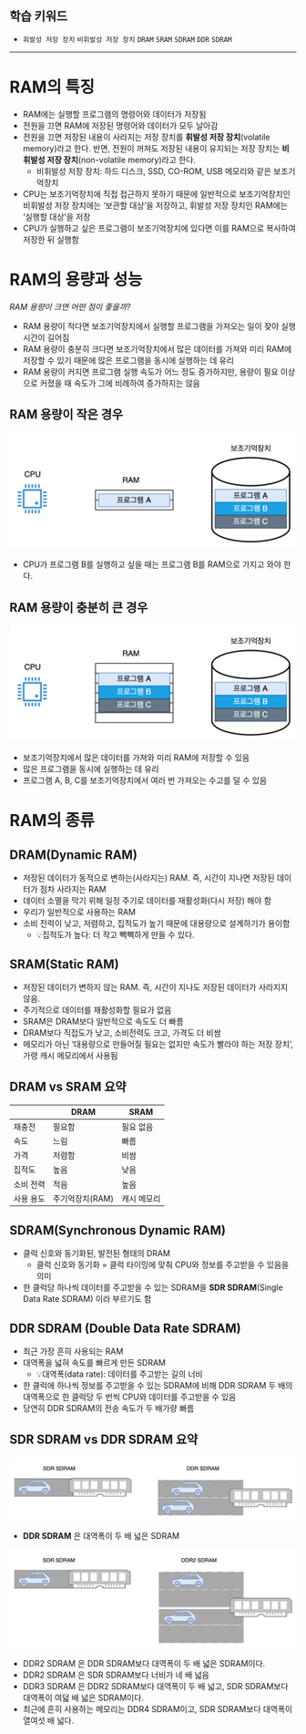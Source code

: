 ## 학습 키워드

- `휘발성 저장 장치` `비휘발성 저장 장치` `DRAM` `SRAM` `SDRAM` `DDR` `SDRAM`

---

# RAM의 특징

- RAM에는 실행할 프로그램의 명령어와 데이터가 저장됨
- 전원을 끄면 RAM에 저장된 명령어와 데이터가 모두 날아감
- 전원을 끄면 저장된 내용이 사라지는 저장 장치를 **휘발성 저장 장치**(volatile memory)라고 한다. 반면, 전원이 꺼져도 저장된 내용이 유지되는 저장 장치는 **비휘발성 저장 장치**(non-volatile memory)라고 한다.
    - 비휘발성 저장 장치: 하드 디스크, SSD, CO-ROM, USB 메모리와 같은 보조기억장치
- CPU는 보조기억장치에 직접 접근하지 못하기 때문에 일반적으로 보조기억장치인 비휘발성 저장 장치에는  ‘보관할 대상’을 저장하고, 휘발성 저장 장치인 RAM에는 ‘실행할 대상’을 저장
- CPU가 실행하고 싶은 프로그램이 보조기억장치에 있다면 이를 RAM으로 복사하여 저장한 뒤 실행함

# RAM의 용량과 성능

*RAM 용량이 크면 어떤 점이 좋을까?*

- RAM 용량이 적다면 보조기억장치에서 실행할 프로그램을 가져오는 일이 잦아 실행 시간이 길어짐
- RAM 용량이 충분히 크다면 보조기억장치에서 많은 데이터를 가져와 미리 RAM에 저장할 수 있기 때문에 많은 프로그램을 동시에 실행하는 데 유리
- RAM 용량이 커지면 프로그램 실행 속도가 어느 정도 증가하지만, 용량이 필요 이상으로 커졌을 때 속도가 그에 비례하여 증가하지는 않음

## RAM 용량이 작은 경우

![](/cs/hongong/img/용량이_작은_RAM.png)

- CPU가 프로그램 B를 실행하고 싶을 때는 프로그램 B를 RAM으로 가지고 와야 한다.

## RAM 용량이 충분히 큰 경우

![](/CS/hongong/img/용량이_충분한_RAM.png)

- 보조기억장치에서 많은 데이터를 가져와 미리 RAM에 저장할 수 있음
- 많은 프로그램을 동시에 실행하는 데 유리
- 프로그램 A, B, C를 보조기억장치에서 여러 번 가져오는 수고를 덜 수 있음

# RAM의 종류

## DRAM(**Dynamic RAM**)

- 저장된 데이터가 동적으로 변하는(사라지는) RAM. 즉, 시간이 지나면 저장된 데이터가 점차 사라지는 RAM
- 데이터 소멸을 막기 위해 일정 주기로 데이터를 재활성화(다시 저장) 해야 함
- 우리가 일반적으로 사용하는 RAM
- 소비 전력이 낮고, 저렴하고, 집적도가 높기 때문에 대용량으로 설계하기가 용이함
    - 💡집적도가 높다: 더 작고 빽빽하게 만들 수 있다.

## SRAM(Static RAM)

- 저장된 데이터가 변하지 않는 RAM. 즉, 시간이 지나도 저장된 데이터가 사라지지 않음.
- 주기적으로 데이터를 재활성화할 필요가 없음
- SRAM은 DRAM보다 일반적으로 속도도 더 빠름
- DRAM보다 직접도가 낮고, 소비전력도 크고, 가격도 더 비쌈
- 메모리가 아닌 ‘대용량으로 만들어질 필요는 없지만 속도가 빨라야 하는 저장 장치’, 가령 캐시 메모리에서 사용됨

## DRAM vs SRAM 요약

|  | DRAM | SRAM |
| --- | --- | --- |
| 재충전 | 필요함 | 필요 없음 |
| 속도 | 느림 | 빠름 |
| 가격 | 저렴함 | 비쌈 |
| 집적도 | 높음 | 낮음 |
| 소비 전력 | 적음 | 높음 |
| 사용 용도 | 주기억장치(RAM) | 캐시 메모리 |

## SDRAM(Synchronous Dynamic RAM)

- 클럭 신호와 동기화된, 발전된 형태의 DRAM
    - 클럭 신호와 동기화 = 클럭 타이밍에 맞춰 CPU와 정보를 주고받을 수 있음을 의미
- 한 클럭당 하나씩 데이터를 주고받을 수 있는 SDRAM을 **SDR SDRAM**(Single Data Rate SDRAM) 이라 부르기도 함

## DDR SDRAM (Double Data Rate SDRAM)

- 최근 가장 흔히 사용되는 RAM
- 대역폭을 넓혀 속도를 빠르게 만든 SDRAM
    - 💡대역폭(data rate): 데이터를 주고받는 길의 너비
- 한 클럭에 하나씩 정보를 주고받을 수 있는 SDRAM에 비해 DDR SDRAM 두 배의 대역폭으로 한 클럭당 두 번씩 CPU와 데이터를 주고받을 수 있음
- 당연히 DDR SDRAM의 전송 속도가 두 배가량 빠름

## **SDR SDRAM vs** DDR SDRAM 요약

![](/CS/hongong/img/DDR_SDRAM.png)

- **DDR SDRAM** 은 대역폭이 두 배 넓은 SDRAM

![](/CS/hongong/img/DDR2_SDRAM.png)

- DDR2 SDRAM 은 DDR SDRAM보다 대역폭이 두 배 넓은 SDRAM이다.
- DDR2 SDRAM 은 SDR SDRAM보다 너비가 네 배 넓음
- DDR3 SDRAM 은 DDR2 SDRAM보다 대역폭이 두 배 넓고, SDR SDRAM보다 대역폭이 여덟 배 넓은 SDRAM이다.
- 최근에 흔히 사용하는 메모리는 DDR4 SDRAM이고, SDR SDRAM보다 대역폭이 열여섯 배 넓다.